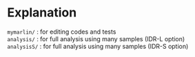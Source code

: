 # Explanation
`mymarlin/` : for editing codes and tests  
`analysis/` : for full analysis using many samples (IDR-L option)  
`analysisS/` : for full analysis using many samples (IDR-S option)
